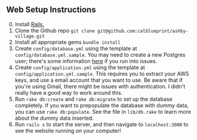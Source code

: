 Web Setup Instructions 
-------
0. Install [Rails.](http://installrails.com/)
1.  Clone the Github repo `git clone git@github.com:calblueprint/ashby-village.git`
2.  Install all appropriate gems `bundle install`
3.  Create `config/database.yml` using the template at `config/database.yml.sample`.  You may need to create a new Postgres user; there's some information [here](http://stackoverflow.com/questions/16973018/createuser-could-not-connect-to-database-postgres-fatal-role-tom-does-not-e/16974197#16974197) if you run into issues.
4.  Create `config/application.yml` using the template at `config/application.yml.sample`.  This requires you to extract your AWS keys, and use a email account that you want to use.  Be aware that if you're using Gmail, there might be issues with authentication.  I didn't really have a good way to work around this.
5.  Run `rake db:create` and `rake db:migrate` to set up the database completely.  If you want to prepopulate the database with dummy data, you can use `rake db:populate`.  See the file in `lib/db.rake` to learn more about the dummy data inserted.
6.  Run `rails s` to start the server, and then navigate to `localhost:3000` to see the website running on your computer!
